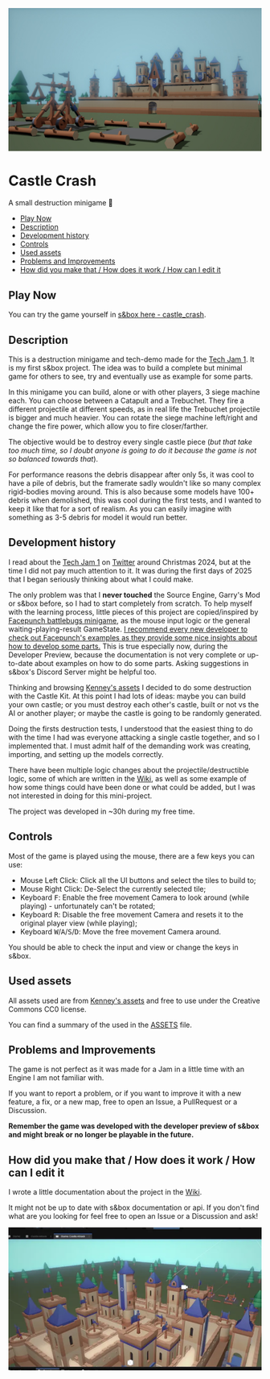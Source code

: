 ![Castle overview image](Images/banner.jpg)

# Castle Crash

A small destruction minigame 🏰

- [Play Now](#play-now)
- [Description](#description)
- [Development history](#development-history)
- [Controls](#controls)
- [Used assets](#used-assets)
- [Problems and Improvements](#problems-and-improvements)
- [How did you make that / How does it work / How can I edit it](#how-did-you-make-that--how-does-it-work--how-can-i-edit-it)

## Play Now

You can try the game yourself in [s&box here - castle_crash](https://sbox.game/scrappycocco/castle_crash/).

## Description

This is a destruction minigame and tech-demo made for the [Tech Jam 1](https://sbox.game/c/tech1). It is my first s&box project. The idea was to build a complete but minimal game for others to see, try and eventually use as example for some parts.

In this minigame you can build, alone or with other players, 3 siege machine each. You can choose between a Catapult and a Trebuchet. They fire a different projectile at different speeds, as in real life the Trebuchet projectile is bigger and much heavier. You can rotate the siege machine left/right and change the fire power, which allow you to fire closer/farther.

The objective would be to destroy every single castle piece (_but that take too much time, so I doubt anyone is going to do it because the game is not so balanced towards that_).

For performance reasons the debris disappear after only 5s, it was cool to have a pile of debris, but the framerate sadly wouldn't like so many complex rigid-bodies moving around. This is also because some models have 100+ debris when demolished, this was cool during the first tests, and I wanted to keep it like that for a sort of realism. As you can easily imagine with something as 3-5 debris for model it would run better.

## Development history

I read about the [Tech Jam 1](https://sbox.game/c/tech1) on [Twitter](https://x.com/garrynewman/status/1872222504464314807) around Christmas 2024, but at the time I did not pay much attention to it.
It was during the first days of 2025 that I began seriously thinking about what I could make.

The only problem was that I **never touched** the Source Engine, Garry's Mod or s&box before, so I had to start completely from scratch. To help myself with the learning process, little pieces of this project are copied/inspired by [Facepunch battlebugs minigame](https://github.com/Facepunch/sbox-battlebugs), as the mouse input logic or the general waiting-playing-result GameState.
<ins>I recommend every new developer to check out Facepunch's examples as they provide some nice insights about how to develop some parts.</ins> This is true especially now, during the Developer Preview, because the documentation is not very complete or up-to-date about examples on how to do some parts. Asking suggestions in s&box's Discord Server might be helpful too.

Thinking and browsing [Kenney's assets](https://kenney.nl/assets/category:3D) I decided to do some destruction with the Castle Kit. At this point I had lots of ideas: maybe you can build your own castle; or you must destroy each other's castle, built or not vs the AI or another player; or maybe the castle is going to be randomly generated.

Doing the firsts destruction tests, I understood that the easiest thing to do with the time I had was everyone attacking a single castle together, and so I implemented that. I must admit half of the demanding work was creating, importing, and setting up the models correctly.

There have been multiple logic changes about the projectile/destructible logic, some of which are written in the [Wiki](https://github.com/ScrappyCocco/castle-crash/wiki), as well as some example of how some things could have been done or what could be added, but I was not interested in doing for this mini-project.

The project was developed in ~30h during my free time.

## Controls

Most of the game is played using the mouse, there are a few keys you can use:

- Mouse Left Click: Click all the UI buttons and select the tiles to build to;
- Mouse Right Click: De-Select the currently selected tile;
- Keyboard <kbd>F</kbd>: Enable the free movement Camera to look around (while playing) - unfortunately can't be rotated;
- Keyboard <kbd>R</kbd>: Disable the free movement Camera and resets it to the original player view (while playing);
- Keyboard <kbd>W</kbd>/<kbd>A</kbd>/<kbd>S</kbd>/<kbd>D</kbd>: Move the free movement Camera around.

You should be able to check the input and view or change the keys in s&box.

## Used assets

All assets used are from [Kenney's assets](https://kenney.nl/assets/category:3D) and free to use under the Creative Commons CC0 license.

You can find a summary of the used in the [ASSETS](ASSETS.md) file.

## Problems and Improvements

The game is not perfect as it was made for a Jam in a little time with an Engine I am not familiar with.

If you want to report a problem, or if you want to improve it with a new feature, a fix, or a new map, free to open an Issue, a PullRequest or a Discussion.

**Remember the game was developed with the developer preview of s&box and might break or no longer be playable in the future.**

## How did you make that / How does it work / How can I edit it

<a name="wiki-anchor"></a>
I wrote a little documentation about the project in the [Wiki](https://github.com/ScrappyCocco/castle-crash/wiki).

It might not be up to date with s&box documentation or api.
If you don't find what are you looking for feel free to open an Issue or a Discussion and ask!

![sample clip of the game](Images/sample_clip.webp)
